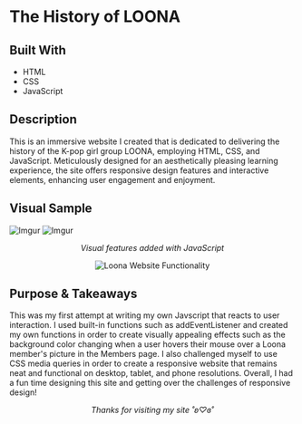 # The History of LOONA

## Built With
- HTML
- CSS
- JavaScript

## Description

This is an immersive website I created that is dedicated to delivering the history of the K-pop girl group LOONA, employing HTML, CSS, and JavaScript. Meticulously designed for an aesthetically pleasing learning experience, the site offers responsive design features and interactive elements, enhancing user engagement and enjoyment.

## Visual Sample
![Imgur](https://i.imgur.com/4v7VWCq.png)
![Imgur](https://i.imgur.com/AmLWqlv.png)

<p align="center">
  <i>Visual features added with JavaScript</i>
</p>

<p align="center">
  <img src="https://media.giphy.com/media/GbrYSdVwwbqDXybmjS/giphy.gif" alt="Loona Website Functionality">
</p>

## Purpose & Takeaways

This was my first attempt at writing my own Javscript that reacts to user interaction. I used built-in functions such as addEventListener and created my own functions in order to create visually appealing effects such as the background color changing when a user hovers their mouse over a Loona member's picture in the Members page. I also challenged myself to use CSS media queries in order to create a responsive website that remains neat and functional on desktop, tablet, and phone resolutions. Overall, I had a fun time designing this site and getting over the challenges of responsive design!

<p align="center">
  <i>Thanks for visiting my site ˚ʚ♡ɞ˚</i>
</p>
